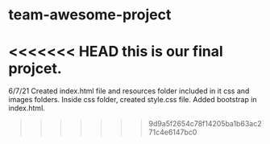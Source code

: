 # team-awesome-project
<<<<<<< HEAD
this is our final projcet.
=======
6/7/21 Created index.html file and resources folder included in it css and images folders. Inside css folder, created style.css file. Added bootstrap in index.html.
>>>>>>> 9d9a5f2654c78f14205ba1b63ac271c4e6147bc0
